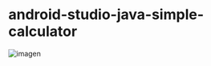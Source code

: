 # android-studio-java-simple-calculator

![imagen](https://user-images.githubusercontent.com/129460418/233868639-6658bae5-d270-4ad4-af4e-5baf54393bdd.png)
